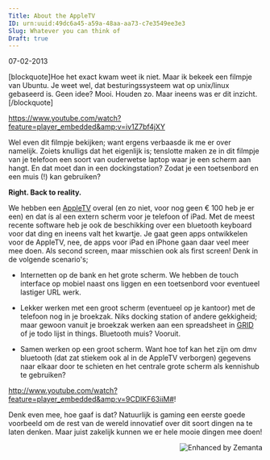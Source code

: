 ```yaml
---
Title: About the AppleTV
ID: urn:uuid:49dc6a45-a59a-48aa-aa73-c7e3549ee3e3
Slug: Whatever you can think of
Draft: true
---
```


07-02-2013

[blockquote]Hoe het exact kwam weet ik niet. Maar ik bekeek een filmpje van Ubuntu. Je weet wel, dat besturingssysteem wat op unix/linux gebaseerd is. Geen idee? Mooi. Houden zo. Maar ineens was er dit inzicht.[/blockquote]

https://www.youtube.com/watch?feature=player_embedded&amp;v=iv1Z7bf4jXY

Wel even dit filmpje bekijken; want ergens verbaasde ik me er over namelijk. Zoiets knulligs dat het eigenlijk is; tenslotte maken ze in dit filmpje van je telefoon een soort van ouderwetse laptop waar je een scherm aan hangt. En dat moet dan in een dockingstation? Zodat je een toetsenbord en een muis (!) kan gebruiken?

<strong>Right. Back to reality.</strong>

We hebben een <a href="http://www.lifeandcookies.nl/2012/05/02/gastblog-appletv/">AppleTV</a> overal (en zo niet, voor nog geen € 100 heb je er een) en dat ís al een extern scherm voor je telefoon of iPad. Met de meest recente software heb je ook de beschikking over een bluetooth keyboard voor dat ding en ineens valt het kwartje. Je gaat geen apps ontwikkelen voor de AppleTV, nee, de apps voor iPad en iPhone gaan daar veel meer mee doen. Als second screen, maar misschien ook als first screen! Denk in de volgende scenario's;

- Internetten op de bank en het grote scherm. We hebben de touch interface op mobiel naast ons liggen en een toetsenbord voor eventueel lastiger URL werk.

- Lekker werken met een groot scherm (eventueel op je kantoor) met de telefoon nog in je broekzak. Niks docking station of andere gekkigheid; maar gewoon vanuit je broekzak werken aan een spreadsheet in <a href="http://keesromkes.old/blogs/nieuwe-user-interfaces/">GRID</a> of je todo lijst in things. Bluetooth muis? Vooruit.

- Samen werken op een groot scherm. Want hoe tof kan het zijn om dmv bluetooth (dat zat stiekem ook al in de AppleTV verborgen) gegevens naar elkaar door te schieten en het centrale grote scherm als kennishub te gebruiken?

http://www.youtube.com/watch?feature=player_embedded&amp;v=9CDlKF63iiM#!

Denk even mee, hoe gaaf is dat? Natuurlijk is gaming een eerste goede voorbeeld om de rest van de wereld innovatief over dit soort dingen na te laten denken. Maar juist zakelijk kunnen we er hele mooie dingen mee doen!
<div class="zemanta-pixie" style="margin-top: 10px; height: 15px;"><a class="zemanta-pixie-a" title="Enhanced by Zemanta" href="http://www.zemanta.com/?px"><img class="zemanta-pixie-img" style="border: none; float: right;" src="http://img.zemanta.com/zemified_a.png?x-id=5dbc3c86-edb2-476d-9e24-20a86a1a4513" alt="Enhanced by Zemanta" /></a></div>
